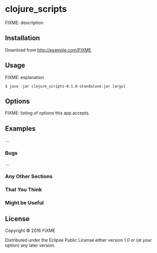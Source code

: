 # clojure_scripts

FIXME: description

## Installation

Download from http://example.com/FIXME.

## Usage

FIXME: explanation

    $ java -jar clojure_scripts-0.1.0-standalone.jar [args]

## Options

FIXME: listing of options this app accepts.

## Examples

...

### Bugs

...

### Any Other Sections
### That You Think
### Might be Useful

## License

Copyright © 2016 FIXME

Distributed under the Eclipse Public License either version 1.0 or (at
your option) any later version.
